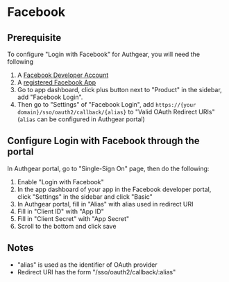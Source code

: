 # Facebook

## Prerequisite

To configure "Login with Facebook" for Authgear, you will need the following

1. A [Facebook Developer Account](https://developers.facebook.com/apps/)
2. A [registered Facebook App](https://developers.facebook.com/docs/apps#register)
3. Go to app dashboard, click plus button next to "Product" in the sidebar, add "Facebook Login".
4. Then go to "Settings" of "Facebook Login", add `https://{your domain}/sso/oauth2/callback/{alias}` to "Valid OAuth Redirect URIs" \(`alias` can be configured in Authgear portal\)

## Configure Login with Facebook through the portal

In Authgear portal, go to "Single-Sign On" page, then do the following:

1. Enable "Login with Facebook"
2. In the app dashboard of your app in the Facebook developer portal, click "Settings" in the sidebar and click "Basic"
3. In Authgear portal, fill in "Alias" with alias used in redirect URI
4. Fill in "Client ID" with "App ID"
5. Fill in "Client Secret" with "App Secret"
6. Scroll to the bottom and click save

## Notes

* "alias" is used as the identifier of OAuth provider
* Redirect URI has the form "/sso/oauth2/callback/:alias"


